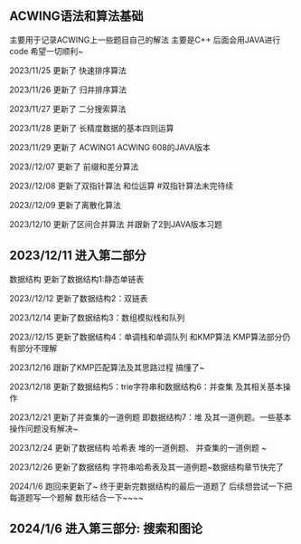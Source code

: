 ## ACWING语法和算法基础
主要用于记录ACWING上一些题目自己的解法 主要是C++ 后面会用JAVA进行code 希望一切顺利~

2023/11/25 更新了 快速排序算法 

2023/11/26 更新了 归并排序算法

2023/11/27 更新了 二分搜索算法

2023/11/28 更新了 长精度数据的基本四则运算

2023/11/29 更新了 ACWING1 ACWING 608的JAVA版本

2023//12/07 更新了 前缀和差分算法

2023//12/08 更新了双指针算法 和位运算 
#双指针算法未完待续

2023//12/09 更新了离散化算法 

2023/12/10 更新了区间合并算法 并跟新了2到JAVA版本习题

## 2023/12/11 进入第二部分

数据结构 更新了数据结构1:静态单链表

2023//12/12 更新了数据结构2：双链表

2023/12/14 更新了数据结构3：数组模拟栈和队列

2023//12/15 更新了数据结构4：单调栈和单调队列 和KMP算法 KMP算法部分仍有部分不理解

2023/12/16 跟新了KMP匹配算法及其思路过程 搞懂了~

2023/12/18 更新了数据结构5：trie字符串和数据结构6：并查集 及其相关基本操作

2023/12/21 更新了并查集的一道例题 即数据结构7：堆 及其一道例题。一些基本操作问题没有解决~

2023/12/24 更新了数据结构 哈希表 堆的一道例题、 并查集的一道例题 ~

2023/12/26 更新了数据结构 字符串哈希表及其一道例题~数据结构章节快完了

2024/1/6 跑回来更新了~ 终于更新完数据结构的最后一道题了 后续想尝试一下把每道题写一个题解 数形结合一下~~~~

## 2024/1/6 进入第三部分: 搜索和图论
